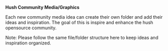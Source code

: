 **Hush Community Media/Graphics**

Each new community media idea can create their own folder and add their ideas and inspiration. The goal of this is inspire and enhance the hush opensource community.

Note: Please follow the same file/folder structure here to keep ideas and inspiration organized.
